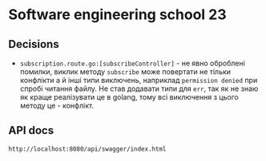 # Software engineering school 23

## Decisions

- `subscription.route.go:[subscribeController]` - не явно оброблені помилки, виклик методу `subscribe` може повертати не тільки конфлікти а й інші типи виключень, наприклад `permission denied` при спробі читання файлу. Не став додавати типи для `err`, так як не знаю як краще реалізувати це в golang, тому всі виключення з цього методу це - конфлікт.

## API docs

```
http://localhost:8080/api/swagger/index.html
```
